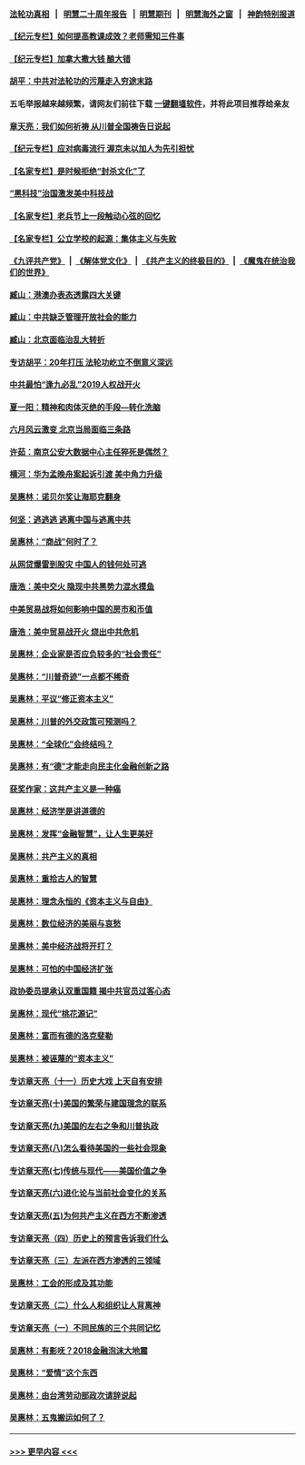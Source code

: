 #### [法轮功真相](https://github.com/gfw-breaker/truth/blob/master/README.md?t=0) &nbsp;&nbsp;|&nbsp;&nbsp; [明慧二十周年报告](https://github.com/gfw-breaker/mh-reports/blob/master/README.md?t=0) &nbsp;&nbsp;|&nbsp;&nbsp;[明慧期刊](https://github.com/gfw-breaker/mh-qikan) &nbsp;&nbsp;|&nbsp;&nbsp; [明慧海外之窗](https://github.com/gfw-breaker/mh-news/blob/master/README.md?t=0) &nbsp;&nbsp;|&nbsp;&nbsp; [神韵特别报道](https://github.com/gfw-breaker/mh-news/blob/master/shenyun.md?t=0)
#### [【纪元专栏】如何提高教课成效？老师需知三件事](../pages/nsc423/n12417848.md?t=07030752) 
#### [【纪元专栏】加拿大撒大钱 酿大错](../pages/nsc423/n12406564.md?t=07030752) 
#### [胡平：中共对法轮功的污蔑走入穷途末路](../pages/nsc423/n12266737.md?t=07030752) 
#### 五毛举报越来越频繁，请网友们前往下载 [一键翻墙软件](https://github.com/gfw-breaker/ssr-accounts)，并将此项目推荐给亲友
#### [章天亮：我们如何祈祷 从川普全国祷告日说起](../pages/nsc423/n11944627.md?t=07030752) 
#### [【纪元专栏】应对病毒流行 渥京未以加人为先引担忧](../pages/nsc423/n11875714.md?t=07030752) 
#### [【名家专栏】是时候拒绝“封杀文化”了](../pages/nsc423/n11814093.md?t=07030752) 
#### [“黑科技”治国激发美中科技战](../pages/nsc423/n11638056.md?t=07030752) 
#### [【名家专栏】老兵节上一段触动心弦的回忆](../pages/nsc423/n11646016.md?t=07030752) 
#### [【名家专栏】公立学校的起源：集体主义与失败](../pages/nsc423/n11601833.md?t=07030752) 
#### [《九评共产党》](https://github.com/begood0513/9ping.md/blob/master/README.md) &nbsp;|&nbsp; [《解体党文化》](../../../../jtdwh.md/blob/master/README.md)  &nbsp;|&nbsp; [《共产主义的终极目的》](../../../../gczydzjmd.md/blob/master/README.md) &nbsp;|&nbsp; [《魔鬼在统治我们的世界》](../../../../mgztzwmdsj.md/blob/master/README.md) 
#### [臧山：港澳办表态透露四大关键](../pages/nsc423/n11421628.md?t=07030752) 
#### [臧山：中共缺乏管理开放社会的能力](../pages/nsc423/n11407457.md?t=07030752) 
#### [臧山：北京面临治乱大转折](../pages/nsc423/n11406895.md?t=07030752) 
#### [专访胡平：20年打压 法轮功屹立不倒意义深远](../pages/nsc423/n11398800.md?t=07030752) 
#### [中共最怕“逢九必乱”2019人权战开火](../pages/nsc423/n11385248.md?t=07030752) 
#### [夏一阳：精神和肉体灭绝的手段—转化洗脑](../pages/nsc423/n11368250.md?t=07030752) 
#### [六月风云激变 北京当局面临三条路](../pages/nsc423/n11313668.md?t=07030752) 
#### [许茹：南京公安大数据中心主任猝死是偶然？](../pages/nsc423/n11064744.md?t=07030752) 
#### [横河：华为孟晚舟案起诉引渡 美中角力升级](../pages/nsc423/n11027230.md?t=07030752) 
#### [吴惠林：诺贝尔奖让海耶克翻身](../pages/nsc423/n10890049.md?t=07030752) 
#### [何坚：逃逃逃 逃离中国与逃离中共](../pages/nsc423/n10592891.md?t=07030752) 
#### [吴惠林：“商战”何时了？](../pages/nsc423/n10573558.md?t=07030752) 
#### [从网贷爆雷到股灾 中国人的钱何处可逃](../pages/nsc423/n10572800.md?t=07030752) 
#### [唐浩：美中交火 隐现中共黑势力混水摸鱼](../pages/nsc423/n10544040.md?t=07030752) 
#### [中美贸易战将如何影响中国的房市和币值](../pages/nsc423/n10543697.md?t=07030752) 
#### [唐浩：美中贸易战开火 烧出中共危机](../pages/nsc423/n10540126.md?t=07030752) 
#### [吴惠林：企业家是否应负较多的“社会责任”](../pages/nsc423/n10535022.md?t=07030752) 
#### [吴惠林：“川普奇迹”一点都不稀奇](../pages/nsc423/n10512808.md?t=07030752) 
#### [吴惠林：平议“修正资本主义”](../pages/nsc423/n10495724.md?t=07030752) 
#### [吴惠林：川普的外交政策可预测吗？](../pages/nsc423/n10462387.md?t=07030752) 
#### [吴惠林：“全球化”会终结吗？](../pages/nsc423/n10452838.md?t=07030752) 
#### [吴惠林：有“德”才能走向民主化金融创新之路](../pages/nsc423/n10432292.md?t=07030752) 
#### [获奖作家：这共产主义是一种癌](../pages/nsc423/n10431541.md?t=07030752) 
#### [吴惠林：经济学是讲道德的](../pages/nsc423/n10398014.md?t=07030752) 
#### [吴惠林：发挥“金融智慧”，让人生更美好](../pages/nsc423/n10375019.md?t=07030752) 
#### [吴惠林：共产主义的真相](../pages/nsc423/n10351394.md?t=07030752) 
#### [吴惠林：重拾古人的智慧](../pages/nsc423/n10337691.md?t=07030752) 
#### [吴惠林：理念永恒的《资本主义与自由》](../pages/nsc423/n10316274.md?t=07030752) 
#### [吴惠林：数位经济的美丽与哀愁](../pages/nsc423/n10292946.md?t=07030752) 
#### [吴惠林：美中经济战将开打？](../pages/nsc423/n10258825.md?t=07030752) 
#### [吴惠林：可怕的中国经济扩张](../pages/nsc423/n10219147.md?t=07030752) 
#### [政协委员提承认双重国籍 揭中共官员过客心态](../pages/nsc423/n10208809.md?t=07030752) 
#### [吴惠林：现代“桃花源记”](../pages/nsc423/n10185234.md?t=07030752) 
#### [吴惠林：富而有德的洛克斐勒](../pages/nsc423/n10142264.md?t=07030752) 
#### [吴惠林：被诬蔑的“资本主义”](../pages/nsc423/n10124816.md?t=07030752) 
#### [专访章天亮（十一）历史大戏 上天自有安排](../pages/nsc423/n10094905.md?t=07030752) 
#### [专访章天亮(十)美国的繁荣与建国理念的联系](../pages/nsc423/n10094899.md?t=07030752) 
#### [专访章天亮(九)美国的左右之争和川普执政](../pages/nsc423/n10094889.md?t=07030752) 
#### [专访章天亮(八)怎么看待美国的一些社会现象](../pages/nsc423/n10094857.md?t=07030752) 
#### [专访章天亮(七)传统与现代——美国价值之争](../pages/nsc423/n10093140.md?t=07030752) 
#### [专访章天亮(六)进化论与当前社会变化的关系](../pages/nsc423/n10092036.md?t=07030752) 
#### [专访章天亮(五)为何共产主义在西方不断渗透](../pages/nsc423/n10083620.md?t=07030752) 
#### [专访章天亮（四）历史上的预言告诉我们什么](../pages/nsc423/n10083606.md?t=07030752) 
#### [专访章天亮（三）左派在西方渗透的三领域](../pages/nsc423/n10081115.md?t=07030752) 
#### [吴惠林：工会的形成及其功能](../pages/nsc423/n10080633.md?t=07030752) 
#### [专访章天亮（二）什么人和组织让人背离神](../pages/nsc423/n10076637.md?t=07030752) 
#### [专访章天亮（一）不同民族的三个共同记忆](../pages/nsc423/n10074188.md?t=07030752) 
#### [吴惠林：有影呒？2018金融泡沫大地震](../pages/nsc423/n10040534.md?t=07030752) 
#### [吴惠林：“爱情”这个东西](../pages/nsc423/n10019423.md?t=07030752) 
#### [吴惠林：由台湾劳动部政次请辞说起](../pages/nsc423/n9979679.md?t=07030752) 
#### [吴惠林：五鬼搬运如何了？](../pages/nsc423/n9925338.md?t=07030752) 

----
#### [ >>> 更早内容 <<< ](../indexes/nsc423-earlier.md)
